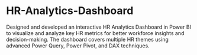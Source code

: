 # HR-Analytics-Dashboard
Designed and developed an interactive HR Analytics Dashboard in Power BI to visualize and analyze key HR metrics for better workforce insights and decision-making. The dashboard covers multiple HR themes using advanced Power Query, Power Pivot, and DAX techniques.
